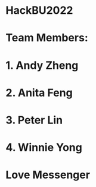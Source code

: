 # HackBU2022

# Team Members:

# 1. Andy Zheng
# 2. Anita Feng
# 3. Peter Lin
# 4. Winnie Yong

# Love Messenger